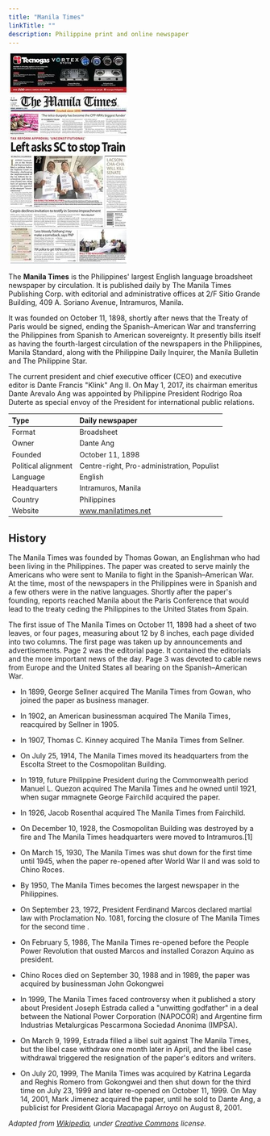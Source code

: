 ```yaml
---
title: "Manila Times"
linkTitle: ""
description: Philippine print and online newspaper
---
```

<img src="featured-manila-times.jpg" class="float-left">

The **Manila Times** is the Philippines' largest English language broadsheet newspaper by circulation. It is published daily by The Manila Times Publishing Corp. with editorial and administrative offices at 2/F Sitio Grande Building, 409 A. Soriano Avenue, Intramuros, Manila.

It was founded on October 11, 1898, shortly after news that the Treaty of Paris would be signed, ending the Spanish–American War and transferring the Philippines from Spanish to American sovereignty. It presently bills itself as having the fourth-largest circulation of the newspapers in the Philippines, Manila Standard, along with the Philippine Daily Inquirer, the Manila Bulletin and The Philippine Star.

The current president and chief executive officer (CEO) and executive editor is Dante Francis "Klink" Ang II. On May 1, 2017, its chairman emeritus Dante Arevalo Ang was appointed by Philippine President Rodrigo Roa Duterte as special envoy of the President for international public relations.


|Type	|Daily newspaper|
| :------------- | :---------- | 
|Format	|Broadsheet|
|Owner	|Dante Ang|
|Founded	|October 11, 1898|
|Political alignment	|Centre-right, Pro-administration, Populist|
|Language	|English|
|Headquarters	|Intramuros, Manila|
|Country	|Philippines|
|Website	|www.manilatimes.net|

## History

The Manila Times was founded by Thomas Gowan, an Englishman who had been living in the Philippines. The paper was created to serve mainly the Americans who were sent to Manila to fight in the Spanish–American War. At the time, most of the newspapers in the Philippines were in Spanish and a few others were in the native languages. Shortly after the paper's founding, reports reached Manila about the Paris Conference that would lead to the treaty ceding the Philippines to the United States from Spain.

The first issue of The Manila Times on October 11, 1898 had a sheet of two leaves, or four pages, measuring about 12 by 8 inches, each page divided into two columns. The first page was taken up by announcements and advertisements. Page 2 was the editorial page. It contained the editorials and the more important news of the day. Page 3 was devoted to cable news from Europe and the United States all bearing on the Spanish–American War.

- In 1899, George Sellner acquired The Manila Times from Gowan, who joined the paper as business manager.

- In 1902, an American businessman acquired The Manila Times, reacquired by Sellner in 1905.

- In 1907, Thomas C. Kinney acquired The Manila Times from Sellner.

- On July 25, 1914, The Manila Times moved its headquarters from the Escolta Street to the Cosmopolitan Building.

- In 1919, future Philippine President during the Commonwealth period Manuel L. Quezon acquired The Manila Times and he owned until 1921, when sugar mmagnete George Fairchild acquired the paper.

- In 1926, Jacob Rosenthal acquired The Manila Times from Fairchild.

- On December 10, 1928, the Cosmopolitan Building was destroyed by a fire and The Manila Times headquarters were moved to Intramuros.[1]

- On March 15, 1930, The Manila Times was shut down for the first time until 1945, when the paper re-opened after World War II and was sold to Chino Roces.

- By 1950, The Manila Times becomes the largest newspaper in the Philippines.

- On September 23, 1972, President Ferdinand Marcos declared martial law with Proclamation No. 1081, forcing the closure of The Manila Times for the second time .

- On February 5, 1986, The Manila Times re-opened before the People Power Revolution that ousted Marcos and installed Corazon Aquino as president.

- Chino Roces died on September 30, 1988 and in 1989, the paper was acquired by businessman John Gokongwei

- In 1999, The Manila Times faced controversy when it published a story about President Joseph Estrada called a "unwitting godfather" in a deal between the National Power Corporation (NAPOCOR) and Argentine firm Industrias Metalurgicas Pescarmona Sociedad Anonima (IMPSA).

- On March 9, 1999, Estrada filled a libel suit against The Manila Times, but the libel case withdraw one month later in April, and the libel case withdrawal triggered the resignation of the paper's editors and writers.

- On July 20, 1999, The Manila Times was acquired by Katrina Legarda and Reghis Romero from Gokongwei and then shut down for the third time on July 23, 1999 and later re-opened on October 11, 1999. On May 14, 2001, Mark Jimenez acquired the paper, until he sold to Dante Ang, a publicist for President Gloria Macapagal Arroyo on August 8, 2001.

*Adapted from [Wikipedia](https://en.wikipedia.org), under [Creative Commons](https://en.wikipedia.org/wiki/Wikipedia:Text_of_Creative_Commons_Attribution-ShareAlike_3.0_Unported_License) license.*